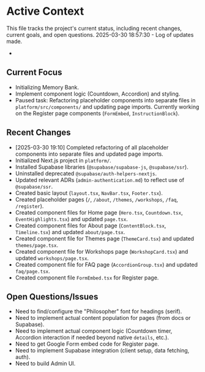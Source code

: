 # Active Context

This file tracks the project's current status, including recent changes, current goals, and open questions.
2025-03-30 18:57:30 - Log of updates made.

*

## Current Focus

*   Initializing Memory Bank.
*   Implement component logic (Countdown, Accordion) and styling.
*   Paused task: Refactoring placeholder components into separate files in `platform/src/components/` and updating page imports. Currently working on the Register page components (`FormEmbed`, `InstructionBlock`).

## Recent Changes

*   [2025-03-30 19:10] Completed refactoring of all placeholder components into separate files and updated page imports.
*   Initialized Next.js project in `platform/`.
*   Installed Supabase libraries (`@supabase/supabase-js`, `@supabase/ssr`).
*   Uninstalled deprecated `@supabase/auth-helpers-nextjs`.
*   Updated relevant ADRs (`admin-authentication.md`) to reflect use of `@supabase/ssr`.
*   Created basic layout (`layout.tsx`, `NavBar.tsx`, `Footer.tsx`).
*   Created placeholder pages (`/`, `/about`, `/themes`, `/workshops`, `/faq`, `/register`).
*   Created component files for Home page (`Hero.tsx`, `Countdown.tsx`, `EventHighlights.tsx`) and updated `page.tsx`.
*   Created component files for About page (`ContentBlock.tsx`, `Timeline.tsx`) and updated `about/page.tsx`.
*   Created component file for Themes page (`ThemeCard.tsx`) and updated `themes/page.tsx`.
*   Created component file for Workshops page (`WorkshopCard.tsx`) and updated `workshops/page.tsx`.
*   Created component file for FAQ page (`AccordionGroup.tsx`) and updated `faq/page.tsx`.
*   Created component file `FormEmbed.tsx` for Register page.

## Open Questions/Issues

*   Need to find/configure the "Philosopher" font for headings (serif).
*   Need to implement actual content population for pages (from docs or Supabase).
*   Need to implement actual component logic (Countdown timer, Accordion interaction if needed beyond native `details`, etc.).
*   Need to get Google Form embed code for Register page.
*   Need to implement Supabase integration (client setup, data fetching, auth).
*   Need to build Admin UI.